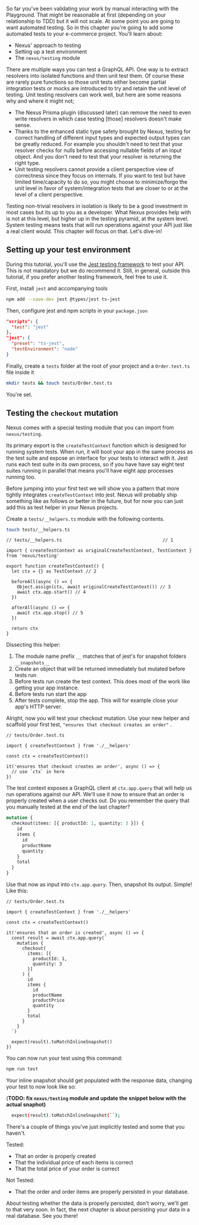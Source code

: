 So far you've been validating your work by manual interacting with the Playground. That might be reasonable at first (depending on your relationship to TDD) but it will not scale. At some point you are going to want automated testing. So in this chapter you're going to add some automated tests to your e-commerce project. You'll learn about:

- Nexus' approach to testing
- Setting up a test environment
- The `nexus/testing` module

There are multiple ways you can test a GraphQL API. One way is to extract resolvers into isolated functions and then unit test them. Of course these are rarely pure functions so those unit tests either become partial integration tests or mocks are introduced to try and retain the unit level of testing. Unit testing resolvers can work well, but here are some reasons why and where it might not;

- The Nexus Prisma plugin (discussed later) can remove the need to even write resolvers in which case testing [those] resolvers doesn't make sense.
- Thanks to the enhanced static type safety brought by Nexus, testing for correct handling of different input types and expected output types can be greatly reduced. For example you shouldn't need to test that your resolver checks for nulls before accessing nullable fields of an input object. And you don't need to test that your resolver is returning the right type.
- Unit testing resolvers cannot provide a client perspective view of correctness since they focus on internals. If you want to test but have limited time/capacity to do so, you might choose to minimize/forgo the unit level in favor of system/integration tests that are closer to or at the level of a client perspective.

Testing non-trivial resolvers in isolation is likely to be a good investment in most cases but its up to you as a developer. What Nexus provides help with is not at this level, but higher up in the testing pyramid, at the system level. System testing means tests that will run operations against your API just like a real client would. This chapter will focus on that. Let's dive-in!

## Setting up your test environment

During this tutorial, you'll use the [Jest testing framework](https://jestjs.io/) to test your API. This is not mandatory but we do recommend it. Still, in general, outside this tutorial, if you prefer another testing framework, feel free to use it.

First, install `jest` and accompanying tools

```bash
npm add --save-dev jest @types/jest ts-jest
```

Then, configure jest and npm scripts in your `package.json`

```json
"scripts": {
  "test": "jest"
},
"jest": {
  "preset": "ts-jest",
  "testEnvironment": "node"
}
```

Finally, create a `tests` folder at the root of your project and a `Order.test.ts` file inside it

```bash
mkdir tests && touch tests/Order.test.ts
```

You're set.

## Testing the `checkout` mutation

Nexus comes with a special testing module that you can import from `nexus/testing`.

Its primary export is the `createTestContext` function which is designed for running system tests. When run, it will boot your app in the same process as the test suite and expose an interface for your tests to interact with it. Jest runs each test suite in its own process, so if you have have say eight test suites running in parallel that means you'll have eight app processes running too.

Before jumping into your first test we will show you a pattern that more tightly integrates `createTestContext` into jest. Nexus will probably ship something like as follows or better in the future, but for now you can just add this as test helper in your Nexus projects.

Create a `tests/__helpers.ts` module with the following contents.

```bash
touch tests/__helpers.ts
```

```tsx
// tests/__helpers.ts                                      // 1

import { createTestContext as originalCreateTestContext, TestContext } from 'nexus/testing'

export function createTestContext() {
  let ctx = {} as TestContext // 2

  beforeAll(async () => {
    Object.assign(ctx, await originalCreateTestContext()) // 3
    await ctx.app.start() // 4
  })

  afterAll(async () => {
    await ctx.app.stop() // 5
  })

  return ctx
}
```

Dissecting this helper:

1. The module name prefix `__` matches that of jest's for snapshot folders `__snapshots__`
2. Create an object that will be returned immediately but mutated before tests run
3. Before tests run create the test context. This does most of the work like getting your app instance.
4. Before tests run start the app
5. After tests complete, stop the app. This will for example close your app's HTTP server.

Alright, now you will test your checkout mutation. Use your new helper and scaffold your first test, `"ensures that checkout creates an order"` .

```tsx
// tests/Order.test.ts

import { createTestContext } from './__helpers'

const ctx = createTestContext()

it('ensures that checkout creates an order', async () => {
  // use `ctx` in here
})
```

The test context exposes a GraphQL client at `ctx.app.query` that will help us run operations against our API. We'll use it now to ensure that an order is properly created when a user checks out. Do you remember the query that you manually tested at the end of the last chapter?

```graphql
mutation {
  checkout(items: [{ productId: 1, quantity: 3 }]) {
    id
    items {
      id
      productName
      quantity
    }
    total
  }
}
```

Use that now as input into `ctx.app.query`. Then, snapshot its output. Simple! Like this:

```tsx
// tests/Order.test.ts

import { createTestContext } from './__helpers'

const ctx = createTestContext()

it('ensures that an order is created', async () => {
  const result = await ctx.app.query(`
    mutation {
      checkout(
        items: [{
          productId: 1,
          quantity: 3
        }]
      ) {
        id
        items {
          id
          productName
          productPrice
          quantity
        }
        total
      }
    }
  `)

  expect(result).toMatchInlineSnapshot()
})
```

You can now run your test using this command:

```bash
npm run test
```

Your inline snapshot should get populated with the response data, changing your test to now look like so:

(**TODO: fix `nexus/testing` module and update the snippet below with the actual snaphot)**

```bash
  expect(result).toMatchInlineSnapshot(``);
```

There's a couple of things you've just implicitly tested and some that you haven't.

Tested:

- That an order is properly created
- That the individual price of each items is correct
- That the total price of your order is correct

Not Tested:

- That the order and order items are properly persisted in your database.

About testing whether the data is properly persisted, don't worry, we'll get to that very soon. In fact, the next chapter is about persisting your data in a real database. See you there!
